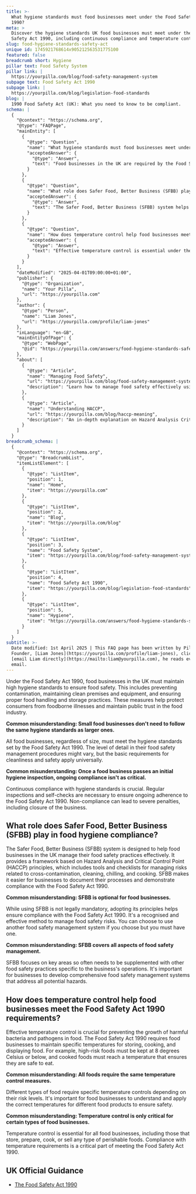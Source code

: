```yaml
---
title: >-
  What hygiene standards must food businesses meet under the Food Safety Act
  1990?
meta: >
  Discover the hygiene standards UK food businesses must meet under the Food
  Safety Act 1990, including continuous compliance and temperature control.
slug: food-hygiene-standards-safety-act
unique id: 1745921768614x905212563531775100
featured: false
breadcrumb short: Hygiene
pillar text: Food Safety System
pillar link: |
  https://yourpilla.com/blog/food-safety-management-system
subpage text: Food Safety Act 1990
subpage link: |
  https://yourpilla.com/blog/legislation-food-standards
blog: |
  1990 Food Safety Act (UK): What you need to know to be compliant.
schema: |
  {
    "@context": "https://schema.org",
    "@type": "FAQPage",
    "mainEntity": [
      {
        "@type": "Question",
        "name": "What hygiene standards must food businesses meet under the Food Safety Act 1990?",
        "acceptedAnswer": {
          "@type": "Answer",
          "text": "Food businesses in the UK are required by the Food Safety Act 1990 to maintain high hygiene standards, which include preventing contamination, maintaining clean premises and equipment, and ensuring proper food handling and storage practices. These measures are essential for protecting consumers from foodborne illnesses and maintaining public trust. Regular inspections and adherence to detailed food safety management procedures are critical for compliance."
        }
      },
      {
        "@type": "Question",
        "name": "What role does Safer Food, Better Business (SFBB) play in food hygiene compliance?",
        "acceptedAnswer": {
          "@type": "Answer",
          "text": "The Safer Food, Better Business (SFBB) system helps UK food businesses manage their safety practices by providing a framework based on HACCP principles. This includes tools and checklists for tackling risks such as cross-contamination, cleaning, chilling, and cooking. Using SFBB, although not mandatory, is recognized as an effective method to demonstrate compliance with the Food Safety Act 1990."
        }
      },
      {
        "@type": "Question",
        "name": "How does temperature control help food businesses meet the requirements of the Food Safety Act 1990?",
        "acceptedAnswer": {
          "@type": "Answer",
          "text": "Effective temperature control is essential under the Food Safety Act 1990 for the safety of food handling. Food businesses must maintain specific temperatures for storing, cooking, and displaying food to prevent the growth of harmful bacteria. Different types of food may have different temperature requirements based on their risk levels, and it is imperative that these guidelines are followed to ensure compliance and safety."
        }
      }
    ],
    "dateModified": "2025-04-01T09:00:00+01:00",
    "publisher": {
      "@type": "Organization",
      "name": "Your Pilla",
      "url": "https://yourpilla.com"
    },
    "author": {
      "@type": "Person",
      "name": "Liam Jones",
      "url": "https://yourpilla.com/profile/liam-jones"
    },
    "inLanguage": "en-GB",
    "mainEntityOfPage": {
      "@type": "WebPage",
      "@id": "https://yourpilla.com/answers/food-hygiene-standards-safety-act"
    },
    "about": [
      {
        "@type": "Article",
        "name": "Managing Food Safety",
        "url": "https://yourpilla.com/blog/food-safety-management-system",
        "description": "Learn how to manage food safety effectively using HACCP principles through Pilla's comprehensive food safety management system."
      },
      {
        "@type": "Article",
        "name": "Understanding HACCP",
        "url": "https://yourpilla.com/blog/haccp-meaning",
        "description": "An in-depth explanation on Hazard Analysis Critical Control Point (HACCP), a systematic preventive approach to food safety from biological, chemical, and physical hazards."
      }
    ]
  }
breadcrumb_schema: |
  {
    "@context": "https://schema.org",
    "@type": "BreadcrumbList",
    "itemListElement": [
      {
        "@type": "ListItem",
        "position": 1,
        "name": "Home",
        "item": "https://yourpilla.com"
      },
      {
        "@type": "ListItem",
        "position": 2,
        "name": "Blog",
        "item": "https://yourpilla.com/blog"
      },
      {
        "@type": "ListItem",
        "position": 3,
        "name": "Food Safety System",
        "item": "https://yourpilla.com/blog/food-safety-management-system"
      },
      {
        "@type": "ListItem",
        "position": 4,
        "name": "Food Safety Act 1990",
        "item": "https://yourpilla.com/blog/legislation-food-standards"
      },
      {
        "@type": "ListItem",
        "position": 5,
        "name": "Hygiene",
        "item": "https://yourpilla.com/answers/food-hygiene-standards-safety-act"
      }
    ]
  }
subtitle: >-
  Date modified: 1st April 2025 | This FAQ page has been written by Pilla
  Founder, [Liam Jones](https://yourpilla.com/profile/liam-jones), click to
  [email Liam directly](https://mailto:liam@yourpilla.com), he reads every
  email.
---
```

Under the Food Safety Act 1990, food businesses in the UK must maintain high hygiene standards to ensure food safety. This includes preventing contamination, maintaining clean premises and equipment, and ensuring proper food handling and storage practices. These measures help protect consumers from foodborne illnesses and maintain public trust in the food industry.

**Common misunderstanding: Small food businesses don't need to follow the same hygiene standards as larger ones.**

All food businesses, regardless of size, must meet the hygiene standards set by the Food Safety Act 1990. The level of detail in their food safety management procedures might vary, but the basic requirements for cleanliness and safety apply universally.

**Common misunderstanding: Once a food business passes an initial hygiene inspection, ongoing compliance isn't as critical.**

Continuous compliance with hygiene standards is crucial. Regular inspections and self-checks are necessary to ensure ongoing adherence to the Food Safety Act 1990. Non-compliance can lead to severe penalties, including closure of the business.

## What role does Safer Food, Better Business (SFBB) play in food hygiene compliance?

The Safer Food, Better Business (SFBB) system is designed to help food businesses in the UK manage their food safety practices effectively. It provides a framework based on Hazard Analysis and Critical Control Point (HACCP) principles, which includes tools and checklists for managing risks related to cross-contamination, cleaning, chilling, and cooking. SFBB makes it easier for businesses to document their processes and demonstrate compliance with the Food Safety Act 1990.

**Common misunderstanding: SFBB is optional for food businesses.**

While using SFBB is not legally mandatory, adopting its principles helps ensure compliance with the Food Safety Act 1990. It's a recognised and effective method to manage food safety risks. You can choose to use another food safety management system if you choose but you must have one.

**Common misunderstanding: SFBB covers all aspects of food safety management.**

SFBB focuses on key areas so often needs to be supplemented with other food safety practices specific to the business's operations. It's important for businesses to develop comprehensive food safety management systems that address all potential hazards.

## How does temperature control help food businesses meet the Food Safety Act 1990 requirements?

Effective temperature control is crucial for preventing the growth of harmful bacteria and pathogens in food. The Food Safety Act 1990 requires food businesses to maintain specific temperatures for storing, cooking, and displaying food. For example, high-risk foods must be kept at 8 degrees Celsius or below, and cooked foods must reach a temperature that ensures they are safe to eat.

**Common misunderstanding: All foods require the same temperature control measures.**

Different types of food require specific temperature controls depending on their risk levels. It's important for food businesses to understand and apply the correct temperatures for different food products to ensure safety.

**Common misunderstanding: Temperature control is only critical for certain types of food businesses.**

Temperature control is essential for all food businesses, including those that store, prepare, cook, or sell any type of perishable foods. Compliance with temperature requirements is a critical part of meeting the Food Safety Act 1990.

## UK Official Guidance

-   [The Food Safety Act 1990](https://www.legislation.gov.uk/ukpga/1990/16/contents)

